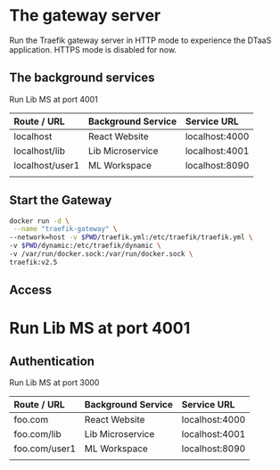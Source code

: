 # The gateway server

Run the Traefik gateway server in HTTP mode to experience the DTaaS application.
HTTPS mode is disabled for now.

## The background services

Run Lib MS at port 4001

| Route / URL     | Background Service | Service URL    |
| :-------------- | :----------------- | :------------- |
| localhost       | React Website      | localhost:4000 |
| localhost/lib   | Lib Microservice   | localhost:4001 |
| localhost/user1 | ML Workspace       | localhost:8090 |
|                 |

## Start the Gateway

```bash
docker run -d \
 --name "traefik-gateway" \
--network=host -v $PWD/traefik.yml:/etc/traefik/traefik.yml \
-v $PWD/dynamic:/etc/traefik/dynamic \
-v /var/run/docker.sock:/var/run/docker.sock \
traefik:v2.5
```

## Access

# Run Lib MS at port 4001

## Authentication

Run Lib MS at port 3000

| Route / URL   | Background Service | Service URL    |
| :------------ | :----------------- | :------------- |
| foo.com       | React Website      | localhost:4000 |
| foo.com/lib   | Lib Microservice   | localhost:4001 |
| foo.com/user1 | ML Workspace       | localhost:8090 |
|               |
